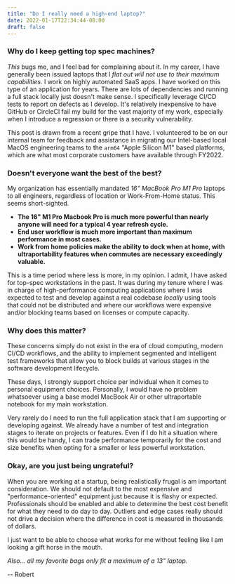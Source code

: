 ```yaml
---
title: "Do I really need a high-end laptop?"
date: 2022-01-17T22:34:44-08:00
draft: false
---
```


### Why do I keep getting top spec machines?

*This* bugs me, and I feel bad for complaining about it. In my career, I have generally been issued laptops that I *flat out will not use to their maximum capabilities.* I work on highly automated SaaS apps. I have worked on this type of an application for years. There are lots of dependencies and running a full stack locally just doesn't make sense. I specifically leverage CI/CD tests to report on defects as I develop. It's relatively inexpensive to have GitHub or CircleCI fail my build for the vast majority of my work, especially when I introduce a regression or there is a security vulnerability.

This post is drawn from a recent gripe that I have. I volunteered to be on our internal team for feedback and assistance in migrating our Intel-based local MacOS engineering teams to the `arm64` "Apple Silicon M1" based platforms, which are what most corporate customers have available through FY2022.

### Doesn't everyone want the best of the best?

My organization has essentially mandated *16" MacBook Pro M1 Pro* laptops to all engineers, regardless of location or Work-From-Home status. This seems short-sighted.

* **The 16" M1 Pro Macbook Pro is much more powerful than nearly anyone will need for a typical 4 year refresh cycle.**
* **End user workflow is much more important than maximum performance in most cases.**
* **Work from home policies make the ability to dock when at home, with ultraportability features when commutes are necessary exceedingly valuable.**

This is a time period where less is more, in my opinion. I admit, I have asked for top-spec workstations in the past. It was during my tenure where I was in charge of high-performance computing applications where I was expected to test and develop against a real codebase *locally* using tools that could not be distributed and where our workflows were expensive and/or blocking teams based on licenses or compute capacity.

### Why does this matter?

These concerns simply do not exist in the era of cloud computing, modern CI/CD workflows, and the ability to implement segmented and intelligent test frameworks that allow you to block builds at various stages in the software development lifecycle. 

These days, I strongly support choice per individual when it comes to personal equipment choices. Personally, I would have no problem whatsoever using a base model MacBook Air or other ultraportable notebook for my main workstation. 

Very rarely do I need to run the full application stack that I am supporting or developing against. We already have a number of test and integration stages to iterate on projects or features. Even if I do hit a situation where this would be handy, I can trade performance temporarily for the cost and size benefits when opting for a smaller or less powerful workstation.

### Okay, are you just being ungrateful?

When you are working at a startup, being realistically frugal is am important consideration. We should not default to the most expensive and "performance-oriented" equipment just because it is flashy or expected. Professionals should be enabled and able to determine the best cost benefit for what they need to do day to day. Outliers and edge cases really should not drive a decision where the difference in cost is measured in thousands of dollars.

I just want to be able to choose what works for me without feeling like I am looking a gift horse in the mouth.

*Also... all my favorite bags only fit a maximum of a 13" laptop.*

-- Robert